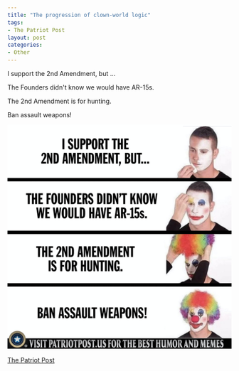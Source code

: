 ```yaml
---
title: "The progression of clown-world logic"
tags:
- The Patriot Post
layout: post
categories:
- Other
---
```


I support the 2nd Amendment, but ...

The Founders didn't know we would have AR-15s.

The 2nd Amendment is for hunting.

Ban assault weapons!

![The progression of clown-world logic](/assets/img/20210703-clown-world.jpg)

[The Patriot Post](https://patriotpost.us)
